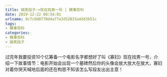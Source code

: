 ```yaml
---
title: 搞笑段子->现在找男一号 | 糗事百科
date: 2019-12-22 00:34:01
urlname: 0c7c0d8770d4a77a3d52833a4dd3b51c
tags: 
- 糗事百科
categories:
- 糗事百科
- 搞笑段子
---
```

过完年我要投资10个亿筹备一个电影名字都想好了叫《寡妇》现在找男一号，介绍一下故事情节：电影开始会出现一个墓碑然后你的头像会放大放大在放大，寡妇对着你哭天喊地后面的还在构思不知该怎么写段友出出主意！



